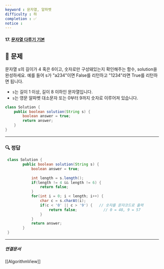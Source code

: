 ```yaml
---
keyword : 문자열, 알파벳
difficulty : 하
completion : ✅
notice : 
---
```


#### 17. [문자열 다루기 기본](https://school.programmers.co.kr/learn/courses/30/lessons/12918)

## 📝 문제
 
 문자열 s의 길이가 4 혹은 6이고, 숫자로만 구성돼있는지 확인해주는 함수, solution을 완성하세요. 예를 들어 s가 "a234"이면 False를 리턴하고 "1234"라면 True를 리턴하면 됩니다.

-   `s`는 길이 1 이상, 길이 8 이하인 문자열입니다.
-   `s`는 영문 알파벳 대소문자 또는 0부터 9까지 숫자로 이루어져 있습니다.

```java
class Solution {
    public boolean solution(String s) {
        boolean answer = true;
        return answer;
    }
}
```


---

### 🔍 정답
```java
 class Solution {
    	public boolean solution(String s) {
    		boolean answer = true;
    		
    		int length = s.length();
    		if(length != 4 && length != 6) {
    			return false;
    		}
    		for(int i = 0; i < length; i++) {
    			char c = s.charAt(i);
    			if(c < '0' || c > '9') {   // 숫자를 문자코드로 출력
    				return false;            // 0 = 48, 9 = 57
    			}
    		}
    		return answer;
    	}
 }
```



---

##### 연결문서

[[AlgorithmView]]
